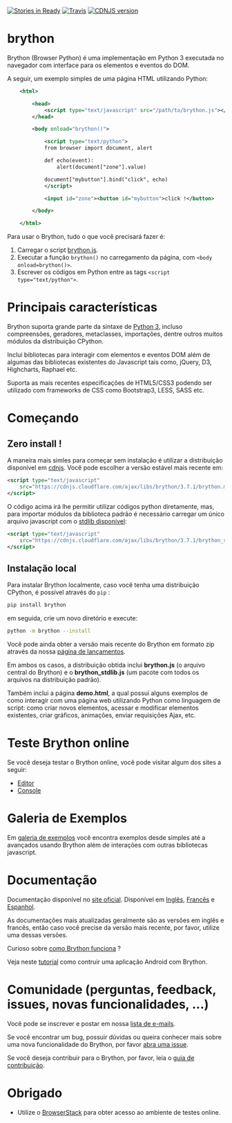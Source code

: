 [![Stories in Ready](https://badge.waffle.io/brython-dev/brython.svg?label=ready&title=Ready)](http://waffle.io/brython-dev/brython)
[![Travis](https://api.travis-ci.org/brython-dev/brython.svg)](https://travis-ci.org/brython-dev/brython)
[![CDNJS version](https://img.shields.io/cdnjs/v/brython.svg)](https://cdnjs.com/libraries/brython)

brython
=======

Brython (Browser Python) é uma implementação em Python 3 executada no navegador com interface para os elementos e eventos do DOM.

A seguir, um exemplo simples de uma página HTML utilizando Python:

```xml
    <html>

        <head>
            <script type="text/javascript" src="/path/to/brython.js"></script>
        </head>

        <body onload="brython()">

            <script type="text/python">
            from browser import document, alert

            def echo(event):
                alert(document["zone"].value)

            document["mybutton"].bind("click", echo)
            </script>

            <input id="zone"><button id="mybutton">click !</button>

        </body>

    </html>
```

Para usar o Brython, tudo o que você precisará fazer é:

1. Carregar o script [brython.js](http://brython.info/src/brython.js "Brython from the site brython.info").
2. Executar a função `brython()` no carregamento da página, com `<body onload=brython()>`.
3. Escrever os códigos em Python entre as tags `<script type="text/python">`.


Principais características
=============
Brython suporta grande parte da sintaxe de [Python 3](https://www.python.org "Python Homepage"),
incluso compreensões, geradores, metaclasses, importações, dentre outros muitos módulos da distribuição CPython.

Inclui bibliotecas para interagir com elementos e eventos DOM além de algumas das bibliotecas existentes do Javascript tais como, jQuery, D3, Highcharts, Raphael etc.

Suporta as mais recentes especificações de HTML5/CSS3 podendo ser utilizado com frameworks de CSS como Bootstrap3, LESS, SASS etc.


Começando
===============
Zero install !
--------------
A maneira mais simles para começar sem instalação é utilizar a distribuição disponível em [cdnjs](https://cdnjs.com). Você pode escolher a versão estável mais recente em:

```xml
<script type="text/javascript"
    src="https://cdnjs.cloudflare.com/ajax/libs/brython/3.7.1/brython.min.js">
</script>
```

O código acima irá lhe permitir utilizar códigos python diretamente, mas, para importar módulos da biblioteca padrão é necessário carregar um único arquivo javascript com o [stdlib disponível](https://github.com/brython-dev/brython/tree/master/www/src/Lib):

```xml
<script type="text/javascript"
    src="https://cdnjs.cloudflare.com/ajax/libs/brython/3.7.1/brython_stdlib.js">
</script>
```

Instalação local
-------------
Para instalar Brython localmente, caso você tenha uma distribuição CPython, é possível através do `pip` :

```bash
pip install brython
```
em seguida, crie um novo diretório e execute:

```bash
python -m brython --install
```

Você pode ainda obter a versão mais recente do Brython em formato zip através da nossa [página de lançamentos](https://github.com/brython-dev/brython/releases).

Em ambos os casos, a distribuição obtida inclui __brython.js__ (o arquivo central do Brython)
e o __brython_stdlib.js__ (um pacote com todos os arquivos na distribuição padrão).

Também inclui a página __demo.html__, a qual possui alguns exemplos de como interagir com uma página web utilizando Python como linguagem de script: como criar novos elementos, acessar e modificar elementos existentes, criar gráficos, animações, enviar requisições Ajax, etc.

Teste Brython online
===================
Se você deseja testar o Brython online, você pode visitar algum dos sites a seguir:

- [Editor](http://brython.info/tests/editor.html "Online Brython Editor")
- [Console](http://brython.info/tests/console.html "Online Brython Console")


Galeria de Exemplos
===================
Em [galeria de exemplos](http://brython.info/gallery/gallery_en.html "gallery of examples")
você encontra exemplos desde simples até a avançados usando Brython além de interações com outras bibliotecas javascript. 


Documentação
=============
Documentação disponível no [site oficial](http://www.brython.info "Brython Homepage").
Disponível em [Inglês](http://brython.info/static_doc/en/intro.html),
[Francês](http://brython.info/static_doc/fr/intro.html) e
[Espanhol](http://brython.info/static_doc/es/intro.html).

As documentações mais atualizadas geralmente são as versões em inglês e francês, então caso você
precise da versão mais recente, por favor, utilize uma dessas versões.

Curioso sobre [como Brython funciona](https://github.com/brython-dev/brython/wiki/How%20Brython%20works) ?

Veja neste [tutorial](https://github.com/brython-dev/brython/wiki/Writing-an-Android-application)
como contruir uma aplicação Android com Brython.

Comunidade (perguntas, feedback, issues, novas funcionalidades, ...)
==========================================================
Você pode se inscrever e postar em nossa
[lista de e-mails](https://groups.google.com/forum/?fromgroups=#!forum/brython "Brython Main Mailing List").

Se você encontrar um bug, possuir dúvidas ou queira conhecer mais sobre uma nova funcionalidade do Brython, por favor [abra uma issue](https://github.com/brython-dev/brython/issues "Brython GitHub Issues").

Se você deseja contribuir para o Brython, por favor, leia o [guia de contribuição](https://github.com/brython-dev/brython/blob/master/CONTRIBUTING.md).

Obrigado
=========

- Utilize o [BrowserStack](http://www.browserstack.com) para obter acesso ao ambiente de testes online.
